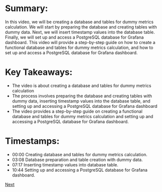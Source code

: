 # Summary:

In this video, we will be creating a database and tables for dummy metrics calculation. We will start by preparing the database and creating tables with dummy data. Next, we will insert timestamp values into the database table. Finally, we will set up and access a PostgreSQL database for Grafana dashboard. This video will provide a step-by-step guide on how to create a functional database and tables for dummy metrics calculation, and how to set up and access a PostgreSQL database for Grafana dashboard.

# Key Takeaways:

- The video is about creating a database and tables for dummy metrics calculation
- The process involves preparing the database and creating tables with dummy data, inserting timestamp values into the database table, and setting up and accessing a PostgreSQL database for Grafana dashboard
- The video provides a step-by-step guide on creating a functional database and tables for dummy metrics calculation and setting up and accessing a PostgreSQL database for Grafana dashboard.

# Timestamps:

- 00:00 Creating database and tables for dummy metrics calculation.
- 03:08 Database preparation and table creation with dummy data.
- 07:17 Inserting timestamp values into database table.
- 10:44 Setting up and accessing a PostgreSQL database for Grafana dashboard.


[Next](3.2%20Introduction%20to%20Prefect.md)